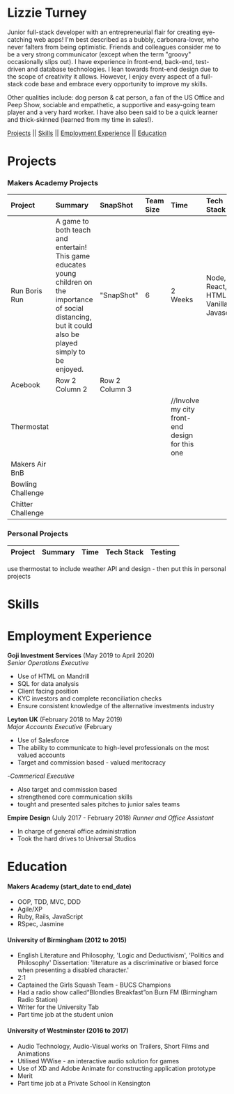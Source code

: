 # Lizzie Turney


Junior full-stack developer with an entrepreneurial flair for creating eye-catching web apps! I'm best described as a bubbly, carbonara-lover, who never falters from being optimistic. Friends and colleagues consider me to be a very strong communicator (except when the term "groovy" occasionally slips out). I have experience in front-end, back-end, test-driven and database technologies. I lean towards front-end design due to the scope of creativity it allows. However, I enjoy every aspect of a full-stack code base and embrace every opportunity to improve my skills.

Other qualities include: dog person & cat person, a fan of the US Office and Peep Show, sociable and empathetic, a supportive and easy-going team player and a very hard worker. I have also been said to be a quick learner and thick-skinned (learned from my time in sales!).

[Projects](#-projects) || [Skills](#-skills) || [Employment Experience](#-employment-experience) || [Education](#-education)


# Projects

### Makers Academy Projects ###

|Project|Summary|SnapShot|Team Size|Time|Tech Stack|Testing|
|:---|:---|:---|:---|:---|:---|:---|
|Run Boris Run| A game to both teach and entertain! This game educates young children on the importance of social distancing, but it could also be played simply to be enjoyed.|"SnapShot"|6|2 Weeks|Node, React, HTML5, Vanilla Javascript|Jasmine|
|Acebook| Row 2 Column 2| Row 2 Column 3|
|Thermostat| | | |//Involve my city front-end design for this one|
|Makers Air BnB|
|Bowling Challenge|
|Chitter Challenge|

### Personal Projects ###

|Project|Summary|Time|Tech Stack|Testing|
|:---|:---|:---|:---|:---|

 use thermostat to include weather API and design - then put this in personal projects


# Skills

# Employment Experience

**Goji Investment Services** (May 2019 to April 2020)    
*Senior Operations Executive*  
- Use of HTML on Mandrill
- SQL for data analysis
- Client facing position
- KYC investors and complete reconciliation checks
- Ensure consistent knowledge of the alternative investments industry

**Leyton UK** (February 2018 to May 2019)   
*Major Accounts Executive* (February
- Use of Salesforce
- The ability to communicate to high-level professionals on the most valued accounts
- Target and commission based - valued meritocracy

-*Commerical Executive*
- Also target and commission based
- strengthened core communication skills
- tought and presented sales pitches to junior sales teams

**Empire Design** (July 2017 - February 2018)
*Runner and Office Assistant*
- In charge of general office administration
- Took the hard drives to Universal Studios

# Education

#### Makers Academy (start_date to end_date)

- OOP, TDD, MVC, DDD
- Agile/XP
- Ruby, Rails, JavaScript
- RSpec, Jasmine

#### University of Birmingham (2012 to 2015)

- English Literature and Philosophy, 'Logic and Deductivism',  ‘Politics and Philosophy'
Dissertation: 'literature as a discriminative or biased force when presenting a disabled character.'
- 2:1
- Captained the Girls Squash Team - BUCS Champions
- Had a radio show called“Blondies Breakfast”on Burn FM (Birmingham Radio Station)
- Writer for the University Tab
- Part time job at the student union

#### University of Westminster (2016 to 2017)

- Audio Technology, Audio-Visual works on Trailers, Short Films and Animations
- Utilised WWise - an interactive audio solution for games
- Use of XD and Adobe Animate for constructing application prototype
- Merit
- Part time job at a Private School in Kensington
